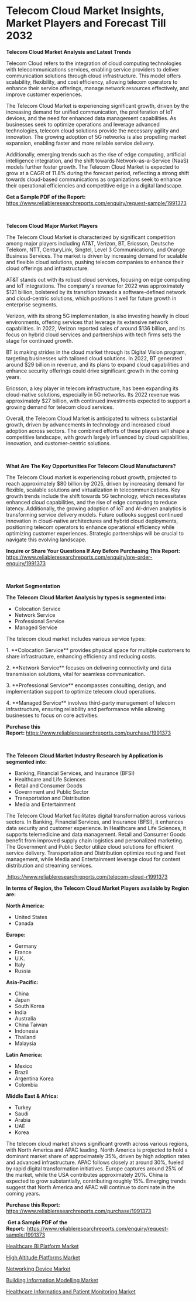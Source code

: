 <p><h1>Telecom Cloud Market Insights, Market Players and Forecast Till 2032</h1></p><p><strong>Telecom Cloud Market Analysis and Latest Trends</strong></p>
<p><p>Telecom Cloud refers to the integration of cloud computing technologies with telecommunications services, enabling service providers to deliver communication solutions through cloud infrastructure. This model offers scalability, flexibility, and cost efficiency, allowing telecom operators to enhance their service offerings, manage network resources effectively, and improve customer experiences.</p><p>The Telecom Cloud Market is experiencing significant growth, driven by the increasing demand for unified communication, the proliferation of IoT devices, and the need for enhanced data management capabilities. As businesses seek to optimize operations and leverage advanced technologies, telecom cloud solutions provide the necessary agility and innovation. The growing adoption of 5G networks is also propelling market expansion, enabling faster and more reliable service delivery.</p><p>Additionally, emerging trends such as the rise of edge computing, artificial intelligence integration, and the shift towards Network-as-a-Service (NaaS) models further foster growth. The Telecom Cloud Market is expected to grow at a CAGR of 11.8% during the forecast period, reflecting a strong shift towards cloud-based communications as organizations seek to enhance their operational efficiencies and competitive edge in a digital landscape.</p></p>
<p><strong>Get a Sample PDF of the Report:&nbsp;</strong> <a href="https://www.reliableresearchreports.com/enquiry/request-sample/1991373?utm_campaign=32&utm_medium=2&utm_source=Github&utm_content=ia&utm_term=15022025&utm_id=telecom-cloud">https://www.reliableresearchreports.com/enquiry/request-sample/1991373</a></p>
<p>&nbsp;</p>
<p><strong>Telecom Cloud Major Market Players</strong></p>
<p><p>The Telecom Cloud Market is characterized by significant competition among major players including AT&T, Verizon, BT, Ericsson, Deutsche Telekom, NTT, CenturyLink, Singtel, Level 3 Communications, and Orange Business Services. The market is driven by increasing demand for scalable and flexible cloud solutions, pushing telecom companies to enhance their cloud offerings and infrastructure.</p><p>AT&T stands out with its robust cloud services, focusing on edge computing and IoT integrations. The company's revenue for 2022 was approximately $121 billion, bolstered by its transition towards a software-defined network and cloud-centric solutions, which positions it well for future growth in enterprise segments.</p><p>Verizon, with its strong 5G implementation, is also investing heavily in cloud environments, offering services that leverage its extensive network capabilities. In 2022, Verizon reported sales of around $136 billion, and its focus on hybrid cloud services and partnerships with tech firms sets the stage for continued growth.</p><p>BT is making strides in the cloud market through its Digital Vision program, targeting businesses with tailored cloud solutions. In 2022, BT generated around $29 billion in revenue, and its plans to expand cloud capabilities and enhance security offerings could drive significant growth in the coming years.</p><p>Ericsson, a key player in telecom infrastructure, has been expanding its cloud-native solutions, especially in 5G networks. Its 2022 revenue was approximately $27 billion, with continued investments expected to support a growing demand for telecom cloud services.</p><p>Overall, the Telecom Cloud Market is anticipated to witness substantial growth, driven by advancements in technology and increased cloud adoption across sectors. The combined efforts of these players will shape a competitive landscape, with growth largely influenced by cloud capabilities, innovation, and customer-centric solutions.</p></p>
<p>&nbsp;</p>
<p><strong>What Are The Key Opportunities For Telecom Cloud Manufacturers?</strong></p>
<p><p>The Telecom Cloud market is experiencing robust growth, projected to reach approximately $80 billion by 2025, driven by increasing demand for flexible, scalable solutions and virtualization in telecommunications. Key growth trends include the shift towards 5G technology, which necessitates enhanced cloud capabilities, and the rise of edge computing to reduce latency. Additionally, the growing adoption of IoT and AI-driven analytics is transforming service delivery models. Future outlooks suggest continued innovation in cloud-native architectures and hybrid cloud deployments, positioning telecom operators to enhance operational efficiency while optimizing customer experiences. Strategic partnerships will be crucial to navigate this evolving landscape.</p></p>
<p><strong>Inquire or Share Your Questions If Any Before Purchasing This Report:</strong> <a href="https://www.reliableresearchreports.com/enquiry/pre-order-enquiry/1991373?utm_campaign=32&utm_medium=2&utm_source=Github&utm_content=ia&utm_term=15022025&utm_id=telecom-cloud">https://www.reliableresearchreports.com/enquiry/pre-order-enquiry/1991373</a></p>
<p>&nbsp;</p>
<p><strong>Market Segmentation</strong></p>
<p><strong>The Telecom Cloud Market Analysis by types is segmented into:</strong></p>
<p><ul><li>Colocation Service</li><li>Network Service</li><li>Professional Service</li><li>Managed Service</li></ul></p>
<p><p>The telecom cloud market includes various service types: </p><p>1. **Colocation Service** provides physical space for multiple customers to share infrastructure, enhancing efficiency and reducing costs.</p><p>   </p><p>2. **Network Service** focuses on delivering connectivity and data transmission solutions, vital for seamless communication.</p><p>3. **Professional Service** encompasses consulting, design, and implementation support to optimize telecom cloud operations.</p><p>4. **Managed Service** involves third-party management of telecom infrastructure, ensuring reliability and performance while allowing businesses to focus on core activities.</p></p>
<p><strong>Purchase this Report:&nbsp;</strong><a href="https://www.reliableresearchreports.com/purchase/1991373?utm_campaign=32&utm_medium=2&utm_source=Github&utm_content=ia&utm_term=15022025&utm_id=telecom-cloud">https://www.reliableresearchreports.com/purchase/1991373</a></p>
<p>&nbsp;</p>
<p><strong>The Telecom Cloud Market Industry Research by Application is segmented into:</strong></p>
<p><ul><li>Banking, Financial Services, and Insurance (BFSI)</li><li>Healthcare and Life Sciences</li><li>Retail and Consumer Goods</li><li>Government and Public Sector</li><li>Transportation and Distribution</li><li>Media and Entertainment</li></ul></p>
<p><p>The Telecom Cloud Market facilitates digital transformation across various sectors. In Banking, Financial Services, and Insurance (BFSI), it enhances data security and customer experience. In Healthcare and Life Sciences, it supports telemedicine and data management. Retail and Consumer Goods benefit from improved supply chain logistics and personalized marketing. The Government and Public Sector utilize cloud solutions for efficient service delivery. Transportation and Distribution optimize routing and fleet management, while Media and Entertainment leverage cloud for content distribution and streaming services.</p></p>
<p><a href="https://www.reliableresearchreports.com/telecom-cloud-r1991373?utm_campaign=32&utm_medium=2&utm_source=Github&utm_content=ia&utm_term=15022025&utm_id=telecom-cloud">&nbsp;https://www.reliableresearchreports.com/telecom-cloud-r1991373</a></p>
<p><strong>In terms of Region, the Telecom Cloud Market Players available by Region are:</strong></p>
<p>
    <p> <strong> North America: </strong>
        <ul>
            <li>United States</li>
            <li>Canada</li>
        </ul>
        </p> 
    <p> <strong> Europe: </strong>
        <ul>
            <li>Germany</li>
            <li>France</li>
            <li>U.K.</li>
            <li>Italy</li>
            <li>Russia</li>
        </ul>
        </p> 
    <p> <strong> Asia-Pacific: </strong>
        <ul>
            <li>China</li>
            <li>Japan</li>
            <li>South Korea</li>
            <li>India</li>
            <li>Australia</li>
            <li>China Taiwan</li>
            <li>Indonesia</li>
            <li>Thailand</li>
            <li>Malaysia</li>
        </ul>
        </p> 
    <p> <strong> Latin America: </strong>
        <ul>
            <li>Mexico</li>
            <li>Brazil</li>
            <li>Argentina Korea</li>
            <li>Colombia</li>
        </ul>
        </p> 
    <p> <strong> Middle East & Africa: </strong>
        <ul>
            <li>Turkey</li>
            <li>Saudi</li>
            <li>Arabia</li>
            <li>UAE</li>
            <li>Korea</li>
        </ul>
    </p>
    </p>
<p><p>The telecom cloud market shows significant growth across various regions, with North America and APAC leading. North America is projected to hold a dominant market share of approximately 35%, driven by high adoption rates and advanced infrastructure. APAC follows closely at around 30%, fueled by rapid digital transformation initiatives. Europe captures around 25% of the market, while the USA contributes approximately 20%. China is expected to grow substantially, contributing roughly 15%. Emerging trends suggest that North America and APAC will continue to dominate in the coming years.</p></p>
<p><strong>Purchase this Report: </strong><a href="https://www.reliableresearchreports.com/purchase/1991373?utm_campaign=32&utm_medium=2&utm_source=Github&utm_content=ia&utm_term=15022025&utm_id=telecom-cloud">https://www.reliableresearchreports.com/purchase/1991373</a></p>
<p>&nbsp;<strong>Get a Sample PDF of the Report:&nbsp;&nbsp;</strong><a href="https://www.reliableresearchreports.com/enquiry/request-sample/1991373?utm_campaign=32&utm_medium=2&utm_source=Github&utm_content=ia&utm_term=15022025&utm_id=telecom-cloud">https://www.reliableresearchreports.com/enquiry/request-sample/1991373</a></p>
<p><strong></strong></p>
<p><p><a href="https://github.com/azorrotutus/Market-Research-Report-List-1/blob/main/healthcare-bi-platform-market.md?utm_campaign=32&utm_medium=2&utm_source=Github&utm_content=ia&utm_term=15022025&utm_id=telecom-cloud">Healthcare BI Platform Market</a></p><p><a href="https://github.com/achuoheatly/Market-Research-Report-List-1/blob/main/high-altitude-platforms-market.md?utm_campaign=32&utm_medium=2&utm_source=Github&utm_content=ia&utm_term=15022025&utm_id=telecom-cloud">High Altitude Platforms Market</a></p><p><a href="https://github.com/storcweithzg/Market-Research-Report-List-1/blob/main/networking-device-market.md?utm_campaign=32&utm_medium=2&utm_source=Github&utm_content=ia&utm_term=15022025&utm_id=telecom-cloud">Networking Device Market</a></p><p><a href="https://github.com/spoorsusama/Market-Research-Report-List-1/blob/main/building-information-modelling-market.md?utm_campaign=32&utm_medium=2&utm_source=Github&utm_content=ia&utm_term=15022025&utm_id=telecom-cloud">Building Information Modelling Market</a></p><p><a href="https://github.com/tandiapannas/Market-Research-Report-List-1/blob/main/healthcare-informatics-and-patient-monitoring-market.md?utm_campaign=32&utm_medium=2&utm_source=Github&utm_content=ia&utm_term=15022025&utm_id=telecom-cloud">Healthcare Informatics and Patient Monitoring Market</a></p></p>